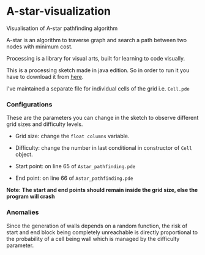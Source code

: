 # A-star-visualization
Visualisation of A-star pathfinding algorithm

A-star is an algorithm to traverse graph and search a path between two nodes with minimum cost.

Processing is a library for visual arts, built for learning to code visually.

This is a processing sketch made in java edition. So in order to run it you have to download it from [here](https://processing.org/download/).

I've maintained a separate file for individual cells of the grid i.e. `Cell.pde`

### Configurations

These are the parameters you can change in the sketch to observe different grid sizes and difficulty levels.

- Grid size: change the `float columns` variable.

- Difficulty: change the number in last conditional in constructor of `Cell` object.

- Start point: on line 65 of `Astar_pathfinding.pde`

- End point: on line 66 of `Astar_pathfinding.pde`

**Note: The start and end points should remain inside the grid size, else the program will crash**

### Anomalies

Since the generation of walls depends on a random function, the risk of start and end block being completely unreachable is directly proportional to the probability of a cell being wall which is managed by the difficulty parameter.
